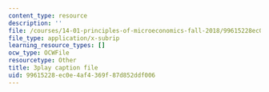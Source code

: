 ```yaml
---
content_type: resource
description: ''
file: /courses/14-01-principles-of-microeconomics-fall-2018/99615228ec0e4af4369f87d852ddf006_BNy84DCRxzo.srt
file_type: application/x-subrip
learning_resource_types: []
ocw_type: OCWFile
resourcetype: Other
title: 3play caption file
uid: 99615228-ec0e-4af4-369f-87d852ddf006
---
```

